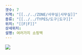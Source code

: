```yaml
---
갯수: 7
지역: "[[../../ZONE/사무실|사무실]]"
종류: "[[../../TYPES/도구|도구]]"
위치: "[[F|F]]"
상세위치: 
설명: 여러가지 쇼핑백
---
```

![](http://192.168.50.22/images/240607_IMG_0177.jpg)
